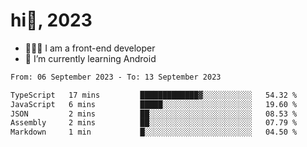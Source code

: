 # hi👋, 2023

- 🧑🏻‍💻 I am a front-end developer
- 🌱 I’m currently learning Android

<!--START_SECTION:waka-->

```txt
From: 06 September 2023 - To: 13 September 2023

TypeScript   17 mins         █████████████▓░░░░░░░░░░░   54.32 %
JavaScript   6 mins          █████░░░░░░░░░░░░░░░░░░░░   19.60 %
JSON         2 mins          ██░░░░░░░░░░░░░░░░░░░░░░░   08.53 %
Assembly     2 mins          ██░░░░░░░░░░░░░░░░░░░░░░░   07.79 %
Markdown     1 min           █░░░░░░░░░░░░░░░░░░░░░░░░   04.50 %
```

<!--END_SECTION:waka-->
